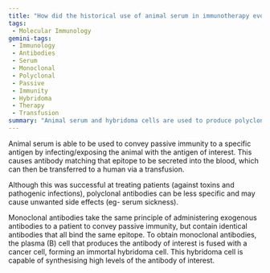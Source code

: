 ```yaml
---
title: "How did the historical use of animal serum in immunotherapy evolve into the development of monoclonal antibodies?"
tags:
 - Molecular Immunology
gemini-tags:
 - Immunology
 - Antibodies
 - Serum
 - Monoclonal
 - Polyclonal
 - Passive
 - Immunity
 - Hybridoma
 - Therapy
 - Transfusion
summary: "Animal serum and hybridoma cells are used to produce polyclonal and monoclonal antibodies respectively, which can be administered to provide passive immunity, although polyclonal antibodies carry a risk of unwanted side effects due to their lower specificity."
---
```

Animal serum is able to be used to convey passive immunity to a specific antigen by infecting/exposing the animal with the antigen of interest. This causes antibody matching that epitope to be secreted into the blood, which can then be transferred to a human via a transfusion. 

Although this was successful at treating patients (against toxins and pathogenic infections), polyclonal antibodies can be less specific and may cause unwanted side effects (eg- serum sickness). 

Monoclonal antibodies take the same principle of administering exogenous antibodies to a patient to convey passive immunity, but contain identical antibodies that all bind the same epitope. To obtain monoclonal antibodies, the plasma (B) cell that produces the antibody of interest is fused with a cancer cell, forming an immortal hybridoma cell. This hybridoma cell is capable of synthesising high levels of the antibody of interest.